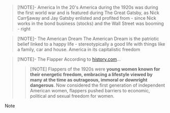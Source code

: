 > [!NOTE]- America In the 20's
> America during the 1920s was during the first world war and is featured during The Great Gatsby, as Nick Carr§away and Jay Gatsby enlisted and profited from - since Nick works in the bond business (stocks) and the Wall Street was booming - right 

> [!NOTE]- The American Dream
> The American Dream is the patriotic belief linked to a happy life - stereotypically a good life with things like a family, car and house. America in its capitalistic freedom 

> [!NOTE]- The Flapper
> According to [history.com](https://history.com/topics/roaring-twenties/flappers)...
>> [!NOTE] Flappers of the 1920s were **young women known for their energetic freedom, embracing a lifestyle viewed by many at the time as outrageous, immoral or downright dangerous**. Now considered the first generation of independent American women, flappers pushed barriers to economic, political and sexual freedom for women.
>>

> [!NOTE] 
> 

